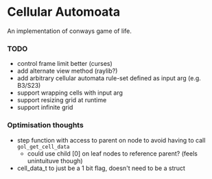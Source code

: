 # Cellular Automoata

An implementation of conways game of life.

### TODO

- control frame limit better (curses)
- add alternate view method (raylib?)
- add arbitrary cellular automata rule-set defined as input arg (e.g. B3/S23)
- support wrapping cells with input arg
- support resizing grid at runtime
- support infinite grid

### Optimisation thoughts

- step function with access to parent on node to avoid having to call `gol_get_cell_data`
    - could use child [0] on leaf nodes to reference parent? (feels unintuituve though)
- cell_data_t to just be a 1 bit flag, doesn't need to be a struct
